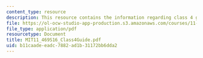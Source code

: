 ```yaml
---
content_type: resource
description: This resource contains the information regarding class 4 guide.
file: https://ol-ocw-studio-app-production.s3.amazonaws.com/courses/11-469-urban-sociology-in-theory-and-practice-spring-2016/b11caadeeadc7882ad1b31172bb6dda2_MIT11_469S16_Class4Guide.pdf
file_type: application/pdf
resourcetype: Document
title: MIT11_469S16_Class4Guide.pdf
uid: b11caade-eadc-7882-ad1b-31172bb6dda2
---
```

